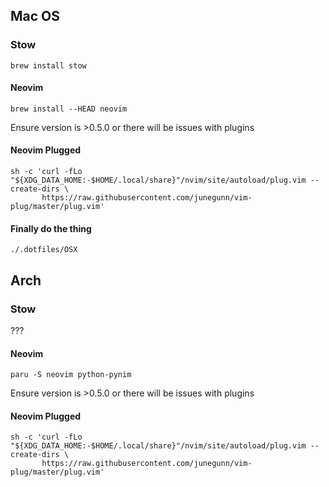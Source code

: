 ## Mac OS
### Stow
```
brew install stow
```
#### Neovim

```
brew install --HEAD neovim
```

Ensure version is >0.5.0 or there will be issues with plugins

#### Neovim Plugged

```
sh -c 'curl -fLo "${XDG_DATA_HOME:-$HOME/.local/share}"/nvim/site/autoload/plug.vim --create-dirs \
       https://raw.githubusercontent.com/junegunn/vim-plug/master/plug.vim'
``````
#### Finally do the thing

```
./.dotfiles/OSX
```

## Arch

### Stow
 ???

#### Neovim

```
paru -S neovim python-pynim
```

Ensure version is >0.5.0 or there will be issues with plugins

#### Neovim Plugged

```
sh -c 'curl -fLo "${XDG_DATA_HOME:-$HOME/.local/share}"/nvim/site/autoload/plug.vim --create-dirs \
       https://raw.githubusercontent.com/junegunn/vim-plug/master/plug.vim'
``````
